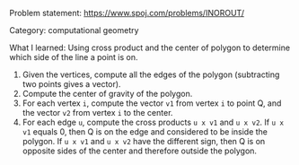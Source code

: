 Problem statement: https://www.spoj.com/problems/INOROUT/

Category: computational geometry

What I learned: Using cross product and the center of polygon to determine
which side of the line a point is on. 
1. Given the vertices, compute all the edges of the polygon (subtracting two
points gives a vector).
2. Compute the center of gravity of the polygon.
3. For each vertex `i`, compute the vector `v1` from vertex `i` to point Q, and
the vector `v2` from vertex `i` to the center.
4. For each edge `u`, compute the cross products `u x v1` and `u x v2`. If `u x
v1` equals 0, then Q is on the edge and considered to be inside the polygon. If
`u x v1` and `u x v2` have the different sign, then Q is on opposite sides of
the center and therefore outside the polygon. 
